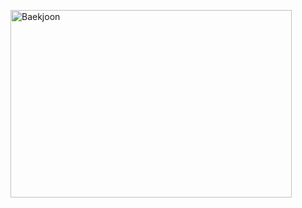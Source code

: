 <img src="\KakaoTalk_20220119_170936273.png" width="450px" height="300px" title="px(픽셀) 크기 설정" alt="Baekjoon"></img><br/>
